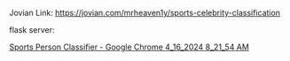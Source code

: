 Jovian Link: 
https://jovian.com/mrheaven1y/sports-celebrity-classification

flask server: 







[Sports Person Classifier - Google Chrome 4_16_2024 8_21_54 AM](https://github.com/MrHeaven1y/ML-projects/assets/165138329/c99f90af-37f0-4bd3-90c4-daa7f8f1efbe)






